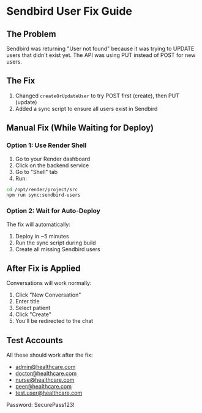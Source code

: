 # Sendbird User Fix Guide

## The Problem
Sendbird was returning "User not found" because it was trying to UPDATE users that didn't exist yet. The API was using PUT instead of POST for new users.

## The Fix
1. Changed `createOrUpdateUser` to try POST first (create), then PUT (update)
2. Added a sync script to ensure all users exist in Sendbird

## Manual Fix (While Waiting for Deploy)

### Option 1: Use Render Shell
1. Go to your Render dashboard
2. Click on the backend service
3. Go to "Shell" tab
4. Run:
```bash
cd /opt/render/project/src
npm run sync:sendbird-users
```

### Option 2: Wait for Auto-Deploy
The fix will automatically:
1. Deploy in ~5 minutes
2. Run the sync script during build
3. Create all missing Sendbird users

## After Fix is Applied
Conversations will work normally:
1. Click "New Conversation"
2. Enter title
3. Select patient
4. Click "Create"
5. You'll be redirected to the chat

## Test Accounts
All these should work after the fix:
- admin@healthcare.com
- doctor@healthcare.com
- nurse@healthcare.com
- peer@healthcare.com
- test.user@healthcare.com

Password: SecurePass123!